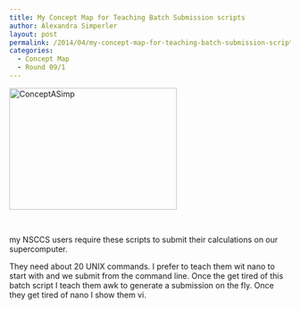 ```yaml
---
title: My Concept Map for Teaching Batch Submission scripts
author: Alexandra Simperler
layout: post
permalink: /2014/04/my-concept-map-for-teaching-batch-submission-scripts/
categories:
  - Concept Map
  - Round 09/1
---
```

[<img class="alignnone size-medium wp-image-6799" alt="ConceptASimp" src="http://teaching.software-carpentry.org/wp-content/uploads/2014/04/ConceptASimp-300x218.jpg" width="300" height="218" />][1]

&nbsp;

my NSCCS users require these scripts to submit their calculations on our supercomputer.

They need about 20 UNIX commands. I prefer to teach them wit nano to start with and we submit from the command line. Once the get tired of this batch script I teach them awk to generate a submission on the fly. Once they get tired of nano I show them vi.

&nbsp;

 [1]: http://teaching.software-carpentry.org/wp-content/uploads/2014/04/ConceptASimp.jpg